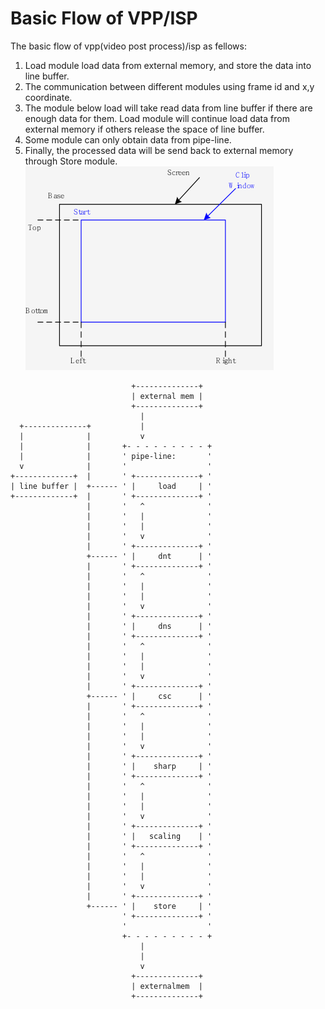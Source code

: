# Basic Flow of VPP/ISP
The basic flow of vpp(video post process)/isp as fellows: <br>
1) Load module load data from external memory, and store the data into line buffer.<br>
2) The communication between different modules using frame id and x,y coordinate.<br>
3) The module below load will take read data from line buffer if there are enough data for them. 
Load module will continue load data from external memory if others release the space of line buffer.<br>
4) Some module can only obtain data from pipe-line.<br>
5) Finally, the processed data will be send back to external memory through Store module.<br> 
![ss](https://github.com/CaseyZhu/work_summary/blob/main/zhaoxin/image/clip.png)
```
                           +--------------+
                           | external mem |
                           +--------------+
                             |
  +--------------+           |
  |              |           v
  |              |       +- - - - - - - - - +
  |              |       ' pipe-line:       '
  v              |       '                  '
+-------------+  |       ' +--------------+ '
| line buffer |  +------ ' |     load     | '
+-------------+  |       ' +--------------+ '
                 |       '   ^              '
                 |       '   |              '
                 |       '   |              '
                 |       '   v              '
                 |       ' +--------------+ '
                 +------ ' |     dnt      | '
                 |       ' +--------------+ '
                 |       '   ^              '
                 |       '   |              '
                 |       '   |              '
                 |       '   v              '
                 |       ' +--------------+ '
                 |       ' |     dns      | '
                 |       ' +--------------+ '
                 |       '   ^              '
                 |       '   |              '
                 |       '   |              '
                 |       '   v              '
                 |       ' +--------------+ '
                 +------ ' |     csc      | '
                 |       ' +--------------+ '
                 |       '   ^              '
                 |       '   |              '
                 |       '   |              '
                 |       '   v              '
                 |       ' +--------------+ '
                 |       ' |    sharp     | '
                 |       ' +--------------+ '
                 |       '   ^              '
                 |       '   |              '
                 |       '   |              '
                 |       '   v              '
                 |       ' +--------------+ '
                 |       ' |   scaling    | '
                 |       ' +--------------+ '
                 |       '   ^              '
                 |       '   |              '
                 |       '   |              '
                 |       '   v              '
                 |       ' +--------------+ '
                 +------ ' |    store     | '
                         ' +--------------+ '
                         '                  '
                         +- - - - - - - - - +
                             |
                             |
                             v
                           +--------------+
                           | externalmem  |
                           +--------------+
```
